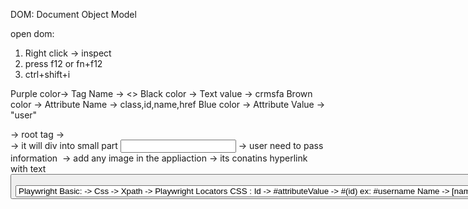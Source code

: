 DOM:
Document Object Model

open dom:

1. Right click -> inspect
2. press f12 or fn+f12
3. ctrl+shift+i

Purple color-> Tag Name -> <>
Black color -> Text value  -> crmsfa 
Brown color -> Attribute Name -> class,id,name,href
Blue color -> Attribute Value -> "user"



<html> -> root tag
<head>
<body> -> 
<div> -> it will div into small part
<input> -> user need to pass information
<img> -> add any image in the appliaction
<a> -> its conatins hyperlink  with text 
<button> -> for click action
<select>
<option>
</html>


Playwright Basic:

-> Css 
-> Xpath
-> Playwright Locators

CSS :
Id -> #attributeValue -> #(id)
ex: #username

Name -> [name=attributeValue]
ex: [name=USERNAME]

Class -> .attributeValue .(class)
ex: .decorativeSubmit

class="input r4 wide mb16 mt8 username"
ex:.input.r4.wide.mb16.mt8.username

Text -> text='attributeValue'
ex: text='Create new account'

Classroom:
Launch browser
Load the url :https://login.salesforce.com/?locale=in
Username: dilip@testleaf.com
Password: Leaf@2025
click on Login 
Get Title page 



  use: { browserName:'chromium',channel:'chrome',
        viewport:null,
        launchOptions:{
         args:['--start-maximized']
       }
      }






Xpath:
Attribute  based xpath:
//input[@id='username']

Text Based xpath:
//span[text()='Minutes']

partial Attribute xpath:
//input[contains(@id,'box-1')]

partial Text based Xpath:
//div[contains(text(),'5G (Lit Violet, 128 GB)')]

Collection based xpath:
(//div[contains(text(),'Samsung Galaxy')])[3]
index value start from [1]
index value it should not go beyond [5]

Advance xpath  or Axes Xpath


(xpath)[22] -> 



